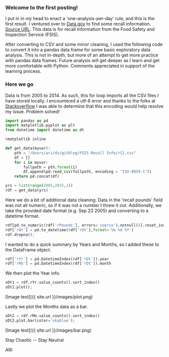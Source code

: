 ### Welcome to the first posting!

I put in in my head to enact a 'one-analysis-per-day' rule, and this is the first result. I ventured over to [Data.gov](www.data.gov) to find some recall information. [Source URL](https://catalog.data.gov/dataset?q=recall&groups=safety3175#topic=safety_navigation). This data is for recall information from the Food Safety and Inspection Service (FSIS).

After converting to CSV and some minor cleaning, I used the following code to convert it into a pandas data frame for some basic exploratory data analysis. This is not in-depth, but more of an attempt to get more practice with pandas data frames. Future analysis will get deeper as I learn and get more comfortable with Python. Comments appreciated in support of the learning process. 

### Here we go

Data is from 2005 to 2014. As such, this for loop imports all the CSV files I have stored locally. I encountered a utf-8 error and thanks to the folks at [Stackoverflow](https://stackoverflow.com/questions/19699367/unicodedecodeerror-utf-8-codec-cant-decode-byte) I was able to determine that this encoding would help resolve my issue. Problem solved!

```python
import pandas as pd
import matplotlib.pyplot as plt
from datetime import datetime as dt

%matplotlib inline

def get_data(myvar):
    pth = "/Users/ari/ds/gitblog/FSIS Recall Info/r{}.csv"
    df = []
    for i in myvar:
        fullpath = pth.format(i)
        df.append(pd.read_csv(fullpath, encoding = "ISO-8859-1"))
    return pd.concat(df)

yrs = list(range(2005,2015,1))
rdf = get_data(yrs)
```

Here we do a bit of additional data cleaning. Data in the 'recall pounds' field was not all numeric, so if it was not a number I threw it out. Additionally, we take the provided date format (e.g. Sep 23 2005) and converting to a datetime format.

```python
rdf[pd.to_numeric(rdf['rPounds'], errors='coerce').notnull()].reset_index()
rdf['rDt'] = pd.to_datetime(rdf['rDt'],format='%b %d %Y')
rdf.dropna();
```

I wanted to do a quick summary by Years and Months, so I added these to the DataFrame object.

```python
rdf['rYr'] = pd.DatetimeIndex(rdf['rDt']).year
rdf['rMo'] = pd.DatetimeIndex(rdf['rDt']).month
```

We then plot the Year info.

```python
sDt1 = rdf.rYr.value_counts().sort_index()
sDt1.plot();
```

  [Image test]({{ site.url }}/images/plot.png)

Lastly we plot the Months data as a bar.

```python
sDt2 = rdf.rMo.value_counts().sort_index()
sDt2.plot.bar(color='skyblue');
```

  [Image test]({{ site.url }}/images/bar.png)

Stay Chaotic -- Stay Neutral



ARI
